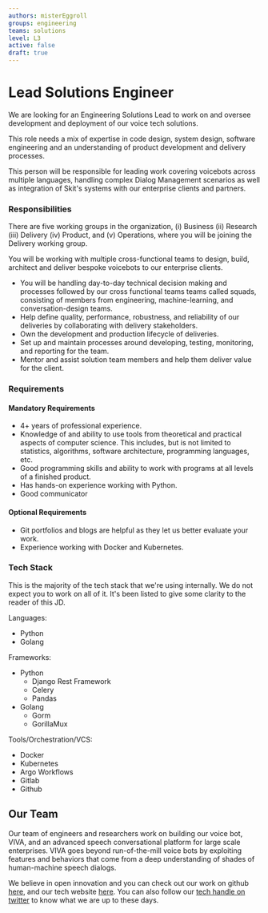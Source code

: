 ```yaml
---
authors: misterEggroll
groups: engineering
teams: solutions
level: L3
active: false
draft: true
---
```


# Lead Solutions Engineer

We are looking for an Engineering Solutions Lead to work on and oversee development and deployment of our voice tech solutions.

This role needs a mix of expertise in code design, system design, software engineering and an understanding of 
product development and delivery processes.

This person will be responsible for leading work covering voicebots across multiple
languages, handling complex Dialog Management scenarios as well as integration of Skit's systems with our
enterprise clients and partners.

### Responsibilities

There are five working groups in the organization, (i) Business (ii) Research (iii) Delivery (iv) Product, and 
(v) Operations, where you will be joining the Delivery working group.

You will be working with multiple cross-functional teams to design, build, architect and
deliver bespoke voicebots to our enterprise clients.

* You will be handling day-to-day technical decision making and processes followed by our cross functional teams
  teams called squads, consisting of members from engineering, machine-learning, and conversation-design teams.
* Help define quality, performance, robustness, and reliability of our deliveries by collaborating with delivery stakeholders.
* Own the development and production lifecycle of deliveries.
* Set up and maintain processes around developing, testing, monitoring, and reporting for the team.
* Mentor and assist solution team members and help them deliver value for the client.

### Requirements

#### Mandatory Requirements

* 4+ years of professional experience.
* Knowledge of and ability to use tools from theoretical and practical aspects
  of computer science. This includes, but is not limited to statistics, algorithms, 
  software architecture, programming languages, etc.
* Good programming skills and ability to work with programs at all levels of a
  finished product.
* Has hands-on experience working with Python.
* Good communicator

#### Optional Requirements

* Git portfolios and blogs are helpful as they let us better evaluate your work.
* Experience working with Docker and Kubernetes.

### Tech Stack

This is the majority of the tech stack that we're using internally. We do not expect you to work on all of it.
It's been listed to give some clarity to the reader of this JD.
 

Languages:
* Python
* Golang

Frameworks:
* Python
  * Django Rest Framework
  * Celery
  * Pandas
* Golang
  * Gorm
  * GorillaMux

Tools/Orchestration/VCS:
* Docker
* Kubernetes
* Argo Workflows
* Gitlab
* Github

## Our Team

Our team of engineers and researchers work on building our voice bot, VIVA, and
an advanced speech conversational platform for large scale enterprises. VIVA
goes beyond run-of-the-mill voice bots by exploiting features and behaviors that
come from a deep understanding of shades of human-machine speech dialogs.

We believe in open innovation and you can check out our work on github [here](https://github.com/skit-ai), and
our tech website [here](https://tech.skit.ai/). You can also follow our [tech handle on twitter](https://twitter.com/SkitTech/) to know
what we are up to these days.
